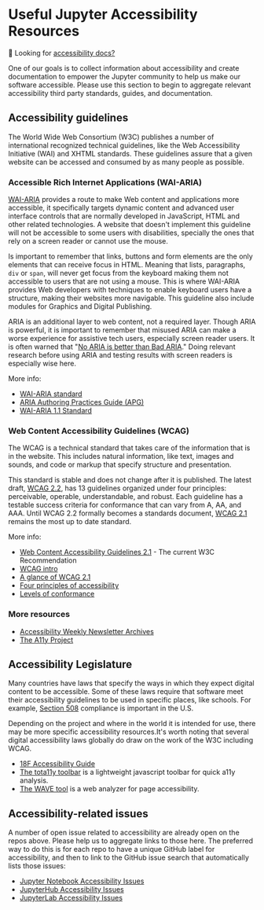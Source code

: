# Useful Jupyter Accessibility Resources

🔔 Looking for [accessibility docs?](../accessibility-docs)

One of our goals is to collect information about accessibility and create documentation to empower the Jupyter community to help us make our software accessible. Please use this section to begin to aggregate relevant accessibility third party standards, guides, and documentation.

## Accessibility guidelines

The World Wide Web Consortium (W3C) publishes a number of international recognized technical guidelines, like the Web Accessibility Initiative (WAI) and XHTML standards. These guidelines assure that a given website can be accessed and consumed by as many people as possible.

### Accessible Rich Internet Applications (WAI-ARIA)

[WAI-ARIA](https://www.w3.org/WAI/standards-guidelines/aria/) provides a route to make Web content and applications more accessible, it specifically targets dynamic content and advanced user interface controls that are normally developed in JavaScript, HTML and other related technologies. A website that doesn't implement this guideline will not be accessible to some users with disabilities, specially the ones that rely on a screen reader or cannot use the mouse.

Is important to remember that links, buttons and form elements are the only elements that can receive focus in HTML. Meaning that lists, paragraphs, `div` or `span`, will never get focus from the keyboard making them not accessible to users that are not using a mouse. This is where WAI-ARIA provides Web developers with techniques to enable keyboard users have a structure, making their websites more navigable. This guideline also include modules for Graphics and Digital Publishing.

ARIA is an additional layer to web content, not a required layer. Though ARIA is powerful, it is important to remember that misused ARIA can make a worse experience for assistive tech users, especially screen reader users. It is often warned that "[No ARIA is better than Bad ARIA](https://www.w3.org/WAI/ARIA/apg/practices/read-me-first/)." Doing relevant research before using ARIA and testing results with screen readers is especially wise here.

More info:

- [WAI-ARIA standard](https://www.w3.org/TR/wai-aria/)
- [ARIA Authoring Practices Guide (APG)](https://www.w3.org/WAI/ARIA/apg/)
- [WAI-ARIA 1.1 Standard](https://www.w3.org/TR/wai-aria-1.1/)

### Web Content Accessibility Guidelines (WCAG)

The WCAG is a technical standard that takes care of the information that is in the website. This includes natural information, like text, images and sounds, and code or markup that specify structure and presentation.

This standard is stable and does not change after it is published. The latest draft, [WCAG 2.2](https://www.w3.org/TR/WCAG22/), has 13 guidelines organized under four principles: perceivable, operable, understandable, and robust. Each guideline has a testable success criteria for conformance that can vary from A, AA, and AAA. Until WCAG 2.2 formally becomes a standards document, [WCAG 2.1](https://www.w3.org/TR/WCAG21/) remains the most up to date standard.

More info:

- [Web Content Accessibility Guidelines 2.1](https://www.w3.org/TR/WCAG21/) - The current W3C Recommendation
- [WCAG intro](https://www.w3.org/WAI/standards-guidelines/wcag/)
- [A glance of WCAG 2.1](https://www.w3.org/WAI/standards-guidelines/wcag/glance/)
- [Four principles of accessibility](https://www.w3.org/WAI/WCAG21/Understanding/intro#understanding-the-four-principles-of-accessibility)
- [Levels of conformance](https://www.w3.org/WAI/WCAG21/Understanding/conformance#levels)

### More resources

- [Accessibility Weekly Newsletter Archives](https://a11yweekly.com/issues/)
- [The A11y Project](https://a11yproject.com/)

## Accessibility Legislature

Many countries have laws that specify the ways in which they expect digital content to be accessible. Some of these laws require that software meet their accessibility guidelines to be used in specific places, like schools. For example, [Section 508](https://www.section508.gov/about-us/) compliance is important in the U.S. 

Depending on the project and where in the world it is intended for use, there may be more specific accessibility resources.It's worth noting that several digital accessibility laws globally do draw on the work of the W3C including WCAG. 
- [18F Accessibility Guide](https://accessibility.18f.gov/)
- [The tota11y toolbar](https://khan.github.io/tota11y/) is a lightweight javascript toolbar for quick a11y analysis.
- [The WAVE tool](http://wave.webaim.org/report#/http://z2jh.jupyter.org/) is a web analyzer for page accessibility.


## Accessibility-related issues

A number of open issue related to accessibility are already open on the repos above.
Please help us to aggregate links to those here.
The preferred way to do this is for each repo to have a unique GitHub label for accessibility,
and then to link to the GitHub issue search that automatically lists those issues:

- [Jupyter Notebook Accessibility Issues](https://github.com/jupyter/notebook/issues?q=is%3Aopen+is%3Aissue+label%3Atag%3AAccessibility)
- [JupyterHub Accessibility Issues](https://github.com/jupyterhub/jupyterhub/issues?q=is%3Aopen+is%3Aissue+label%3Aaccessibility)
- [JupyterLab Accessibility Issues](https://github.com/jupyterlab/jupyterlab/issues?q=is%3Aopen+is%3Aissue+label%3Atag%3AAccessibility)

